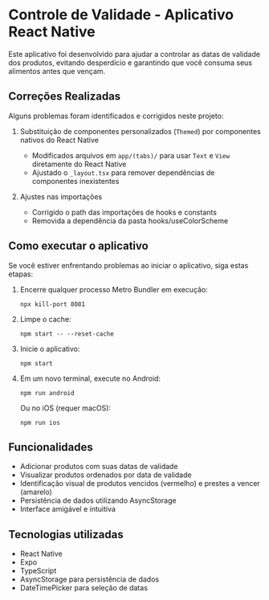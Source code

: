# Controle de Validade - Aplicativo React Native

Este aplicativo foi desenvolvido para ajudar a controlar as datas de validade dos produtos, evitando desperdício e garantindo que você consuma seus alimentos antes que vençam.

## Correções Realizadas

Alguns problemas foram identificados e corrigidos neste projeto:

1. Substituição de componentes personalizados (`Themed`) por componentes nativos do React Native
   - Modificados arquivos em `app/(tabs)/` para usar `Text` e `View` diretamente do React Native
   - Ajustado o `_layout.tsx` para remover dependências de componentes inexistentes

2. Ajustes nas importações
   - Corrigido o path das importações de hooks e constants
   - Removida a dependência da pasta hooks/useColorScheme

## Como executar o aplicativo

Se você estiver enfrentando problemas ao iniciar o aplicativo, siga estas etapas:

1. Encerre qualquer processo Metro Bundler em execução:
   ```
   npx kill-port 8081
   ```

2. Limpe o cache:
   ```
   npm start -- --reset-cache
   ```

3. Inicie o aplicativo:
   ```
   npm start
   ```

4. Em um novo terminal, execute no Android:
   ```
   npm run android
   ```
   
   Ou no iOS (requer macOS):
   ```
   npm run ios
   ```

## Funcionalidades

- Adicionar produtos com suas datas de validade
- Visualizar produtos ordenados por data de validade
- Identificação visual de produtos vencidos (vermelho) e prestes a vencer (amarelo)
- Persistência de dados utilizando AsyncStorage
- Interface amigável e intuitiva

## Tecnologias utilizadas

- React Native
- Expo
- TypeScript
- AsyncStorage para persistência de dados
- DateTimePicker para seleção de datas
